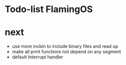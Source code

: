 # Todo-list FlamingOS

# next
- use more incbin to include binary files and read up
- make all print functions not depend on any segment
- default Interrupt handler
